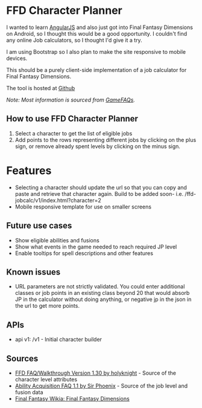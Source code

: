 FFD Character Planner
=====================

I wanted to learn [AngularJS](http://angularjs.org/) and also just got into Final Fantasy Dimensions
on Android, so I thought this would be a good opportunity.  I couldn't find any online Job
calculators, so I thought I'd give it a try.

I am using Bootstrap so I also plan to make the site responsive to mobile devices.

This should be a purely client-side implementation of a job calculator for Final Fantasy Dimensions.

The tool is hosted at [Github](http://infomofo.github.com/ffd-jobcalc/v1/index.html)

_Note: Most information is sourced from [GameFAQs](http://www.gamefaqs.com/iphone/672352-final-fantasy-dimensions/faqs)._


How to use FFD Character Planner
--------------------------------

1. Select a character to get the list of eligible jobs
2. Add points to the rows representing different jobs by clicking on the plus sign, or remove already spent levels by clicking on the minus sign.

Features
========

* Selecting a character should update the url so that you can copy and paste and retrieve that character again.  Build to be added soon- i.e. /ffd-jobcalc/v1/index.html?character=2
* Mobile responsive template for use on smaller screens

Future use cases
----------------
* Show eligible abilities and fusions
* Show what events in the game needed to reach required JP level
* Enable tooltips for spell descriptions and other features

Known issues
------------
* URL parameters are not strictly validated.  You could enter additional classes or job points in an existing class beyond 20 that would absorb JP in the calculator without doing anything, or negative jp in the json in the url to get more points.

APIs
---------

* api v1: /v1 - Initial character builder

Sources
-------

* [FFD FAQ/Walkthrough Version 1.30 by holyknight](http://www.gamefaqs.com/iphone/672352-final-fantasy-dimensions/faqs/65107) - Source of the character level attributes
* [Ability Acquisition FAQ 1.1 by Sir Phoenix](http://www.gamefaqs.com/iphone/672352-final-fantasy-dimensions/faqs/66204#section30) - Source of the job level and fusion data
* [Final Fantasy Wikia: Final Fantasy Dimensions](http://finalfantasy.wikia.com/wiki/Final_Fantasy_Dimensions)
